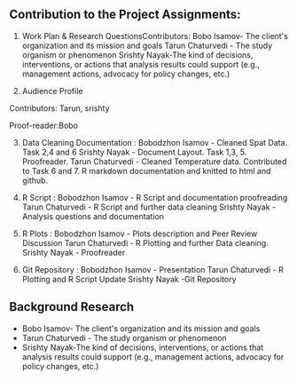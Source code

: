 
## Contribution to the Project Assignments:

1. Work Plan & Research QuestionsContributors: Bobo Isamov- The client's organization and its mission and goals
Tarun Chaturvedi - The study organism or phenomenon
Srishty Nayak-The kind of decisions, interventions, or actions that analysis results could support (e.g., management actions, advocacy for policy changes, etc.)
  
2. Audience Profile 

Contributors: Tarun, srishty

Proof-reader:Bobo
  

3. Data Cleaning Documentation : Bobodzhon Isamov - Cleaned Spat Data. Task 2,4 and 6
Srishty Nayak - Document Layout. Task 1,3, 5. Proofreader.
Tarun Chaturvedi - Cleaned Temperature data. Contributed to Task 6 and 7. R markdown documentation and knitted to html and github.
  

4. R Script : Bobodzhon Isamov - R Script and documentation proofreading
Tarun Chaturvedi - R Script and further data cleaning
Srishty Nayak - Analysis questions and documentation
 

5. R Plots : Bobodzhon Isamov - Plots description and Peer Review Discussion
Tarun Chaturvedi - R Plotting and further Data cleaning.
Srishty Nayak - Proofreader


6. Git Repository : Bobodzhon Isamov - Presentation
Tarun Chaturvedi - R Plotting and R Script Update
Srishty Nayak -Git Repository
  

## Background Research 

- Bobo Isamov- The client's organization and its mission and goals 
- Tarun Chaturvedi - The study organism or phenomenon 
- Srishty Nayak-The kind of decisions, interventions, or actions that analysis results could support (e.g., management actions, advocacy for policy changes, etc.)
